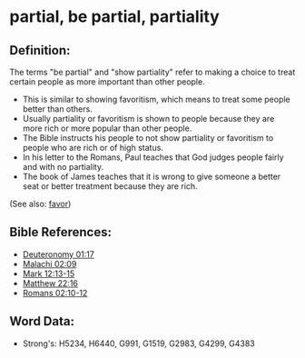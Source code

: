 # partial, be partial, partiality #

## Definition: ##

The terms "be partial" and "show partiality" refer to making a choice to treat certain people as more important than other people.

* This is similar to showing favoritism, which means to treat some people better than others.
* Usually partiality or favoritism is shown to people because they are more rich or more popular than other people. 
* The Bible instructs his people to not show partiality or favoritism to people who are rich or of high status.
* In his letter to the Romans, Paul teaches that God judges people fairly and with no partiality.
* The book of James teaches that it is wrong to give someone a better seat or better treatment because they are rich.

(See also: [favor](../kt/favor.md))

## Bible References: ##

* [Deuteronomy 01:17](rc://en/tn/help/deu/01/17)
* [Malachi 02:09](rc://en/tn/help/mal/02/09)
* [Mark 12:13-15](rc://en/tn/help/mrk/12/13)
* [Matthew 22:16](rc://en/tn/help/mat/22/16)
* [Romans 02:10-12](rc://en/tn/help/rom/02/10)

## Word Data: ##

* Strong's: H5234, H6440, G991, G1519, G2983, G4299, G4383
